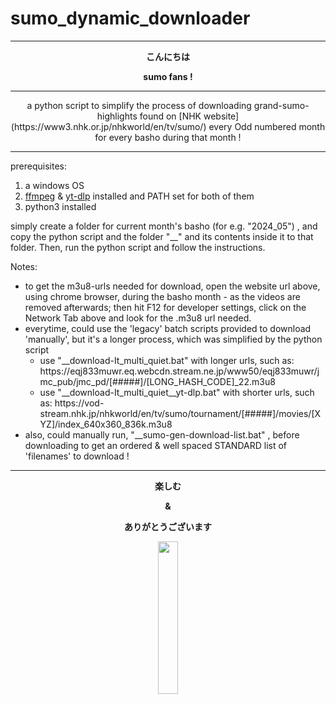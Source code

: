 # sumo_dynamic_downloader


- - - - - - - - - - -

<b>
<p align="center"> こんにちは </p>
<p align="center"> sumo fans ! </p>
</b>
  
- - - - - - - - - - -


<p align="center">a python script to simplify the process of downloading grand-sumo-highlights found on [NHK website](https://www3.nhk.or.jp/nhkworld/en/tv/sumo/) every Odd numbered month for every basho during that month !</p>


- - - - - - - - - - -

prerequisites:  
  1. a windows OS
  2. [ffmpeg](https://ffmpeg.org/) & [yt-dlp](https://github.com/yt-dlp/yt-dlp) installed and PATH set for both of them
  3. python3 installed


simply create a folder for current month's basho (for e.g. "2024_05") , and copy the python script and the folder "__" and its contents inside it to that folder.
Then, run the python script and follow the instructions.


Notes:
  + to get the m3u8-urls needed for download, open the website url above, using chrome browser, during the basho month - as the videos are removed afterwards; then hit F12 for developer settings, click on the Network Tab above and look for the .m3u8 url needed.
  + everytime, could use the 'legacy' batch scripts provided to download 'manually', but it's a longer process, which was simplified by the python script
      - use "__download-It_multi_quiet.bat" with longer urls, such as: https://<i></i>eqj833muwr.eq.webcdn.stream.ne.jp/www50/eqj833muwr/jmc_pub/jmc_pd/[#####]/[LONG_HASH_CODE]_22.m3u8
      - use "__download-It_multi_quiet__yt-dlp.bat" with shorter urls, such as:  https://<i></i>vod-stream.nhk.jp/nhkworld/en/tv/sumo/tournament/[#####]/movies/[XYZ]/index_640x360_836k.m3u8
  + also, could manually run, "__sumo-gen-download-list.bat" , before downloading to get an ordered & well spaced STANDARD list of 'filenames' to download !


- - - - - - - - - - -


<b>
<p align="center">楽しむ</p>


<p align="center">&</p>


<p align="center">ありがとうございます</p>
</b>


<p align="center"><img src="https://www3.nhk.or.jp/nhkworld/en/tv/sumo/assets/images/logo.png" width="25%" height="25%"></p>

